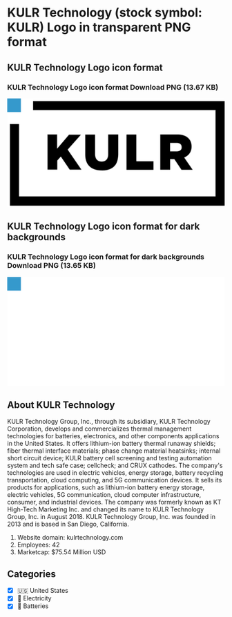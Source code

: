 # KULR Technology (stock symbol: KULR) Logo in transparent PNG format

## KULR Technology Logo icon format

### KULR Technology Logo icon format Download PNG (13.67 KB)

![KULR Technology Logo icon format Download PNG (13.67 KB)](/img/orig/KULR-2a4f0292.png)

## KULR Technology Logo icon format for dark backgrounds

### KULR Technology Logo icon format for dark backgrounds Download PNG (13.65 KB)

![KULR Technology Logo icon format for dark backgrounds Download PNG (13.65 KB)](/img/orig/KULR.D-18f8b160.png)

## About KULR Technology

KULR Technology Group, Inc., through its subsidiary, KULR Technology Corporation, develops and commercializes thermal management technologies for batteries, electronics, and other components applications in the United States. It offers lithium-ion battery thermal runaway shields; fiber thermal interface materials; phase change material heatsinks; internal short circuit device; KULR battery cell screening and testing automation system and tech safe case; cellcheck; and CRUX cathodes. The company's technologies are used in electric vehicles, energy storage, battery recycling transportation, cloud computing, and 5G communication devices. It sells its products for applications, such as lithium-ion battery energy storage, electric vehicles, 5G communication, cloud computer infrastructure, consumer, and industrial devices. The company was formerly known as KT High-Tech Marketing Inc. and changed its name to KULR Technology Group, Inc. in August 2018. KULR Technology Group, Inc. was founded in 2013 and is based in San Diego, California.

1. Website domain: kulrtechnology.com
2. Employees: 42
3. Marketcap: $75.54 Million USD


## Categories
- [x] 🇺🇸 United States
- [x] 🔋 Electricity
- [x] 🔋 Batteries
